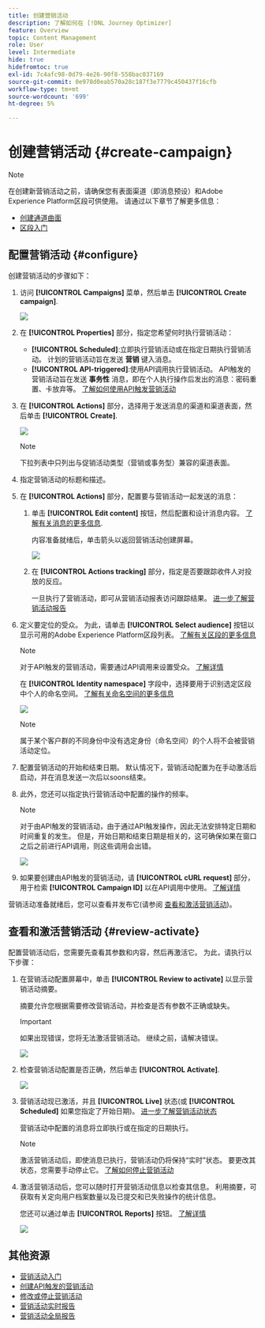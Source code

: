 ```yaml
---
title: 创建营销活动
description: 了解如何在 [!DNL Journey Optimizer]
feature: Overview
topic: Content Management
role: User
level: Intermediate
hide: true
hidefromtoc: true
exl-id: 7c4afc98-0d79-4e26-90f8-558bac037169
source-git-commit: 0e978d0eab570a28c187f3e7779c450437f16cfb
workflow-type: tm+mt
source-wordcount: '699'
ht-degree: 5%

---
```


# 创建营销活动 {#create-campaign}

>[!NOTE]
>
>在创建新营销活动之前，请确保您有表面渠道（即消息预设）和Adobe Experience Platform区段可供使用。 请通过以下章节了解更多信息：
>
>* [创建通道曲面](../configuration/message-presets.md)
>* [区段入门](../segment/about-segments.md)


## 配置营销活动 {#configure}

创建营销活动的步骤如下：

1. 访问 **[!UICONTROL Campaigns]** 菜单，然后单击 **[!UICONTROL Create campaign]**.

   ![](assets/create-campaign.png)

1. 在 **[!UICONTROL Properties]** 部分，指定您希望何时执行营销活动：

   * **[!UICONTROL Scheduled]**:立即执行营销活动或在指定日期执行营销活动。 计划的营销活动旨在发送 **营销** 键入消息。
   * **[!UICONTROL API-triggered]**:使用API调用执行营销活动。 API触发的营销活动旨在发送 **事务性** 消息，即在个人执行操作后发出的消息：密码重置、卡放弃等。 [了解如何使用API触发营销活动](api-triggered-campaigns.md)

1. 在 **[!UICONTROL Actions]** 部分，选择用于发送消息的渠道和渠道表面，然后单击 **[!UICONTROL Create]**.

   ![](assets/create-campaign-action.png)

   >[!NOTE]
   >
   >下拉列表中只列出与促销活动类型（营销或事务型）兼容的渠道表面。

1. 指定营销活动的标题和描述。

   <!--To test the content of your message, toggle the **[!UICONTROL Content experiment]** option on. This allows you to test multiple variables of a delivery on populations samples, in order to define which treatment has the biggest impact on the targeted population.[Learn more about content experiment](../campaigns/content-experiment.md).-->

1. 在 **[!UICONTROL Actions]** 部分，配置要与营销活动一起发送的消息：

   1. 单击 **[!UICONTROL Edit content]** 按钮，然后配置和设计消息内容。 [了解有关消息的更多信息](../messages/get-started-content.md).

      内容准备就绪后，单击箭头以返回营销活动创建屏幕。

      ![](assets/create-campaign-design.png)

   1. 在 **[!UICONTROL Actions tracking]** 部分，指定是否要跟踪收件人对投放的反应。

      一旦执行了营销活动，即可从营销活动报表访问跟踪结果。 [进一步了解营销活动报告](campaign-global-report.md)

1. 定义要定位的受众。 为此，请单击 **[!UICONTROL Select audience]** 按钮以显示可用的Adobe Experience Platform区段列表。 [了解有关区段的更多信息](../segment/about-segments.md)

   >[!NOTE]
   >
   >对于API触发的营销活动，需要通过API调用来设置受众。 [了解详情](api-triggered-campaigns.md)

   在 **[!UICONTROL Identity namespace]** 字段中，选择要用于识别选定区段中个人的命名空间。 [了解有关命名空间的更多信息](../event/about-creating.md#select-the-namespace)

   ![](assets/create-campaign-namespace.png)

   >[!NOTE]
   >
   >属于某个客户群的不同身份中没有选定身份（命名空间）的个人将不会被营销活动定位。

1. 配置营销活动的开始和结束日期。 默认情况下，营销活动配置为在手动激活后启动，并在消息发送一次后以soons结束。

1. 此外，您还可以指定执行营销活动中配置的操作的频率。

   >[!NOTE]
   >
   >对于由API触发的营销活动，由于通过API触发操作，因此无法安排特定日期和时间重复的发生。 但是，开始日期和结束日期是相关的，这可确保如果在窗口之后之前进行API调用，则这些调用会出错。

   ![](assets/create-campaign-schedule.png)

1. 如果要创建由API触发的营销活动，请 **[!UICONTROL cURL request]** 部分，用于检索 **[!UICONTROL Campaign ID]** 以在API调用中使用。 [了解详情](api-triggered-campaigns.md)

营销活动准备就绪后，您可以查看并发布它(请参阅 [查看和激活营销活动](#review-activate))。

## 查看和激活营销活动 {#review-activate}

配置营销活动后，您需要先查看其参数和内容，然后再激活它。 为此，请执行以下步骤：

1. 在营销活动配置屏幕中，单击 **[!UICONTROL Review to activate]** 以显示营销活动摘要。

   摘要允许您根据需要修改营销活动，并检查是否有参数不正确或缺失。

   >[!IMPORTANT]
   >
   >如果出现错误，您将无法激活营销活动。 继续之前，请解决错误。

   ![](assets/create-campaign-alerts.png)

1. 检查营销活动配置是否正确，然后单击 **[!UICONTROL Activate]**.

   ![](assets/create-campaign-review.png)

1. 营销活动现已激活，并且 **[!UICONTROL Live]** 状态(或 **[!UICONTROL Scheduled]**  如果您指定了开始日期)。 [进一步了解营销活动状态](get-started-with-campaigns.md#statuses)

   营销活动中配置的消息将立即执行或在指定的日期执行。

   >[!NOTE]
   >
   >激活营销活动后，即使消息已执行，营销活动仍将保持“实时”状态。 要更改其状态，您需要手动停止它。 [了解如何停止营销活动](modify-stop-campaign.md)

1. 激活营销活动后，您可以随时打开营销活动信息以检查其信息。 利用摘要，可获取有关定向用户档案数量以及已提交和已失败操作的统计信息。

   您还可以通过单击 **[!UICONTROL Reports]** 按钮。 [了解详情](campaign-global-report.md)

   ![](assets/create-campaign-summary.png)

## 其他资源

* [营销活动入门](get-started-with-campaigns.md)
* [创建API触发的营销活动](api-triggered-campaigns.md)
* [修改或停止营销活动](modify-stop-campaign.md)
* [营销活动实时报告](campaign-live-report.md)
* [营销活动全局报告](campaign-global-report.md)
